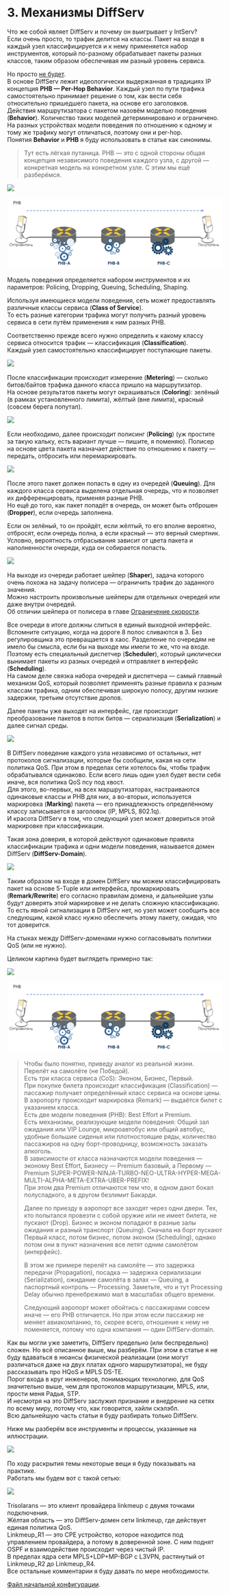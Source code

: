 # 3. Механизмы DiffServ

Что же собой являет DiffServ и почему он выигрывает у IntServ?  
Если очень просто, то трафик делится на классы. Пакет на входе в каждый узел классифицируется и к нему применяется набор инструментов, который по-разному обрабатывает пакеты разных классов, таким образом обеспечивая им разный уровень сервиса.  
  
Но просто [не будет](https://cs5.pikabu.ru/images/big_size_comm/2015-11_1/1446439461128686990.jpg).  
В основе DiffServ лежит идеологически выдержанная в традициях IP концепция **PHB — Per-Hop Behavior**. Каждый узел по пути трафика самостоятельно принимает решение о том, как вести себя относительно пришедшего пакета, на основе его заголовков.  
Действия маршрутизатора с пакетом назовём моделью поведения \(**Behavior**\). Количество таких моделей детерминировано и ограничено. На разных устройствах модели поведения по отношению к одному и тому же трафику могут отличаться, поэтому они и per-hop.  
Понятия **Behavior** и **PHB** я буду использовать в статье как синонимы.  


> Тут есть лёгкая путаница. PHB — это с одной стороны общая концепция независимого поведения каждого узла, с другой — конкретная модель на конкретном узле. С этим мы ещё разберёмся.

  
  
![](https://habrastorage.org/webt/8w/jq/kq/8wjqkqc9e4jwrm1lokdaahlnod8.png)  


![](../.gitbook/assets/image%20%283%29.png)



  
Модель поведения определяется набором инструментов и их параметров: Policing, Dropping, Queuing, Scheduling, Shaping.  
  
Используя имеющиеся модели поведения, сеть может предоставлять различные классы сервиса \(**Class of Service**\).   
То есть разные категории трафика могут получить разный уровень сервиса в сети путём применения к ним разных PHB.  
  
Соответственно прежде всего нужно определить к какому классу сервиса относится трафик — классификация \(**Classification**\).  
Каждый узел самостоятельно классифицирует поступающие пакеты.   
  
![](https://habrastorage.org/webt/_o/lp/jm/_olpjmv8pc3bclzzg9qtvh1_vke.png)  
  
После классификации происходит измерение \(**Metering**\) — сколько битов/байтов трафика данного класса пришло на маршрутизатор.  
На основе результатов пакеты могут окрашиваться \(**Coloring**\): зелёный \(в рамках установленного лимита\), жёлтый \(вне лимита\), красный \(совсем берега попутал\).   
  
![](https://habrastorage.org/webt/3h/6g/xi/3h6gxiq2g_7lejnvonvxtft9pys.png)  
  
Если необходимо, далее происходит полисинг \(**Policing**\) \(уж простите за такую кальку, есть вариант лучше — пишите, я поменяю\). Полисер на основе цвета пакета назначает действие по отношению к пакету — передать, отбросить или перемаркировать.  
  
![](https://habrastorage.org/webt/ft/gk/2k/ftgk2klys-yvgdicuzs1i8zg3lo.png)  
  
После этого пакет должен попасть в одну из очередей \(**Queuing**\). Для каждого класса сервиса выделена отдельная очередь, что и позволяет их дифференцировать, применяя разные PHB.  
Но ещё до того, как пакет попадёт в очередь, он может быть отброшен \(**Dropper**\), если очередь заполнена.  
  
Если он зелёный, то он пройдёт, если жёлтый, то его вполне вероятно, отбросят, если очередь полна, а если красный — это верный смертник. Условно, вероятность отбрасывания зависит от цвета пакета и наполненности очереди, куда он собирается попасть.  
  
![](https://habrastorage.org/webt/er/q2/ks/erq2ksivfaq7yj2gch6ihcbezts.png)  
  
На выходе из очереди работает шейпер \(**Shaper**\), задача которого очень похожа на задачу полисера — ограничить трафик до заданного значения.   
Можно настроить произвольные шейперы для отдельных очередей или даже внутри очередей.  
Об отличии шейпера от полисера в главе [Ограничение скорости](http://linkmeup.ru/uploads/sdsm-15-qos.html#SHAPING-VS-POLICING).  
  
Все очереди в итоге должны слиться в единый выходной интерфейс.   
Вспомните ситуацию, когда на дороге 8 полос сливаются в 3. Без регулировщика это превращается в хаос. Разделение по очередям не имело бы смысла, если бы на выходе мы имели то же, что на входе.  
Поэтому есть специальный диспетчер \(**Scheduler**\), который циклически вынимает пакеты из разных очередей и отправляет в интерфейс \(**Scheduling**\).  
На самом деле связка набора очередей и диспетчера — самый главный механизм QoS, который позволяет применять разные правила к разным классам трафика, одним обеспечивая широкую полосу, другим низкие задержки, третьим отсутствие дропов.  
  
Далее пакеты уже выходят на интерфейс, где происходит преобразование пакетов в поток битов — сериализация \(**Serialization**\) и далее сигнал среды.  
  
![](https://habrastorage.org/webt/dy/i2/pk/dyi2pkpat1havyiz3ps3dmret-y.png)  
  
В DiffServ поведение каждого узла независимо от остальных, нет протоколов сигнализации, которые бы сообщили, какая на сети политика QoS. При этом в пределах сети хотелось бы, чтобы трафик обрабатывался одинаково. Если всего лишь один узел будет вести себя иначе, вся политика QoS псу под хвост.  
Для этого, во-первых, на всех маршрутизаторах, настраиваются одинаковые классы и PHB для них, а во-вторых, используется маркировка \(**Marking**\) пакета — его принадлежность определённому классу записывается в заголовок \(IP, MPLS, 802.1q\).  
И красота DiffServ в том, что следующий узел может довериться этой маркировке при классификации.  
  
Такая зона доверия, в которой действуют одинаковые правила классификации трафика и одни модели поведения, называется домен DiffServ \(**DiffServ-Domain**\).  
  
![](https://habrastorage.org/webt/8o/7d/ex/8o7dexwfq0xawzyhsuix7-viewi.png)  
  
Таким образом на входе в домен DiffServ мы можем классифицировать пакет на основе 5-Tuple или интерфейса, промаркировать \(**Remark/Rewrite**\) его согласно правилам домена, и дальнейшие узлы будут доверять этой маркировке и не делать сложную классификацию.  
То есть явной сигнализации в DiffServ нет, но узел может сообщить все следующим, какой класс нужно обеспечить этому пакету, ожидая, что тот доверится.  
  
На стыках между DiffServ-доменами нужно согласовывать политики QoS \(или не нужно\).  
  
Целиком картина будет выглядеть примерно так:  
  
![](https://habrastorage.org/webt/_-/7v/nt/_-7vntuvn9r1ugem7yenmxoj9fw.png)  
  


![](../.gitbook/assets/image%20%281%29.png)

> Чтобы было понятно, приведу аналог из реальной жизни.  
> Перелёт на самолёте \(не Победой\).   
> Есть три класса сервиса \(CoS\): Эконом, Бизнес, Первый.   
> При покупке билета происходит классификация \(Classification\) — пассажир получает определённый класс сервиса на основе цены.  
> В аэропорту происходит маркировка \(Remark\) — выдаётся билет с указанием класса.  
> Есть две модели поведения \(PHB\): Best Effort и Premium.  
> Есть механизмы, реализующие модели поведения: Общий зал ожидания или VIP Lounge, микроавтобус или общий автобус, удобные большие сиденья или плотностоящие ряды, количество пассажиров на одну борт-проводницу, возможность заказать алкоголь.  
> В зависимости от класса назначаются модели поведения — эконому Best Effort, Бизнесу — Premium базовый, а Первому — Premium SUPER-POWER-NINJA-TURBO-NEO-ULTRA-HYPER-MEGA-MULTI-ALPHA-META-EXTRA-UBER-PREFIX!  
> При этом два Premium отличаются тем что, в одном дают бокал полусладкого, а в другом безлимит Бакарди.  
>   
> Далее по приезду в аэропорт все заходят через одни двери. Тех, кто попытался провезти с собой оружие или не имеет билета, не пускают \(Drop\). Бизнес и эконом попадают в разные залы ожидания и разный транспорт \(Queuing\). Сначала на борт пускают Первый класс, потом бизнес, потом эконом \(Scheduling\), однако потом они в пункт назначения все летят одним самолётом \(интерфейс\).  
>   
> В этом же примере перелёт на самолёте — это задержка передачи \(Propagation\), посадка — задержка сериализации \(Serialization\), ожидание самолёта в залах — Queuing, а паспортный контроль — Processing. Заметьте, что и тут Processing Delay обычно пренебрежимо мал в масштабах общего времени.   
>   
> Следующий аэропорт может обойтись с пассажирами совсем иначе — его PHB отличается. Но при этом если пассажир не меняет авиакомпанию, то, скорее всего, отношение к нему не поменяется, потому что одна компания — один DiffServ-domain.

  
Как вы могли уже заметить, DiffServ предельно \(или беспредельно\) сложен. Но всё описанное выше, мы разберём. При этом в статье я не буду вдаваться в нюансы физической реализации \(они могут различаться даже на двух платах одного маршрутизатора\), не буду рассказывать про HQoS и MPLS DS-TE.  
Порог входа в круг инженеров, понимающих технологию, для QoS значительно выше, чем для протоколов маршрутизации, MPLS, или, прости меня Радья, STP.  
И несмотря на это DiffServ заслужил признание и внедрение на сетях по всему миру, потому что, как говорится, хайли скэлэбл.  
Всю дальнейшую часть статьи я буду разбирать только DiffServ.  
  
Ниже мы разберём все инструменты и процессы, указанные на иллюстрации.  
  
![](https://habrastorage.org/webt/qb/21/kg/qb21kgaqnsm6-pi2qwe0rdniqq4.png)  
  


  
  
По ходу раскрытия темы некоторые вещи я буду показывать на практике.  
Работать мы будем вот с такой сетью:  
  
![](https://habrastorage.org/webt/zc/0o/zn/zc0ozndb8nmrqajljkf98pp79tk.png)  
  
Trisolarans — это клиент провайдера linkmeup с двумя точками подключения.  
Жёлтая область — это DiffServ-домен сети linkmeup, где действует единая политика QoS.  
Linkmeup\_R1 — это CPE устройство, которое находится под управлением провайдера, а потому в доверенной зоне. С ним поднят OSPF и взаимодействие происходит через чистый IP.  
В пределах ядра сети MPLS+LDP+MP-BGP с L3VPN, растянутый от Linkmeup\_R2 до Linkmeup\_R4.   
Все остальные комментарии я буду давать по мере необходимости.  
  
[Файл начальной конфигурации](https://docs.google.com/document/d/e/2PACX-1vRmqX4Zn20LhoAj-cmlZJq9XIB3YCE6VVgrh0Fa1E3cCW22R2S2xM4xIZu4PiTjBFvqulNLilmoaH7J/pub).

